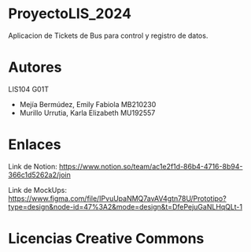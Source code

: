 # ProyectoLIS_2024
Aplicacion de Tickets de Bus para control y registro de datos.

# Autores
LIS104 G01T
- Mejía Bermúdez, Emily Fabiola MB210230
- Murillo Urrutia, Karla Elizabeth MU192557

# Enlaces 
Link de Notion: https://www.notion.so/team/ac1e2f1d-86b4-4716-8b94-366c1d5262a2/join

Link de MockUps: https://www.figma.com/file/IPvuUpaNMQ7avAV4gtn78U/Prototipo?type=design&node-id=47%3A2&mode=design&t=DfePejuGaNLHqQLt-1
# Licencias Creative Commons
